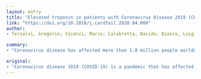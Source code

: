 ```yaml
---
layout: entry
title: "Elevated troponin in patients with Coronavirus Disease 2019 (COVID-19): possible mechanisms"
link: "https://doi.org/10.1016/j.cardfail.2020.04.009"
author:
- Tersalvi, Gregorio; Vicenzi, Marco; Calabretta, Davide; Biasco, Luigi; Pedrazzini, Giovanni; Winterton, Dario

summary:
- "Coronavirus disease has affected more than 1.8 million people worldwide. Over 100,000 deaths have been reported since the first data analyses in China. High cardiac troponin levels are associated with increased mortality in patients with COVID-19. This brief review explores the available evidence regarding the association between the disease and myocardial injury. The pandemic has affected over 1.8m people worldwide and overwhelmed health care systems. It has resulted in over 100,000 deaths."

original:
- "Coronavirus disease 2019 (COVID-19) is a pandemic that has affected more than 1.8 million people worldwide, overwhelmed health care systems due to the high proportion of critical presentations, and resulted in over 100,000 deaths. Since the first data analyses in China, elevated cardiac troponin has been noted in a substantial proportion of patients, implicating myocardial injury as a possible pathogenic mechanism contributing to severe illness and mortality. Accordingly, high troponin levels are associated with increased mortality in patients with COVID-19. This brief review explores the available evidence regarding the association between COVID-19 and myocardial injury."
---
```


